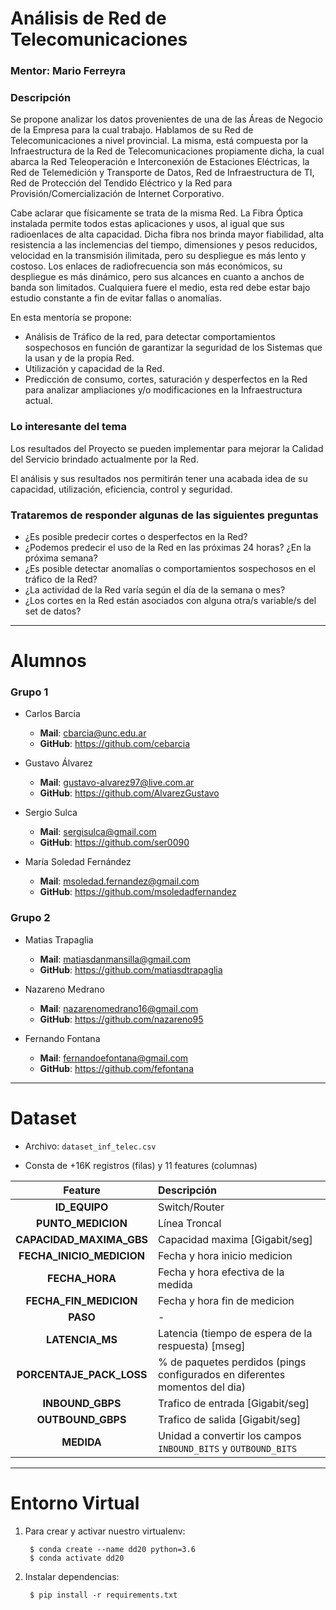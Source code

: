 Análisis de Red de Telecomunicaciones
=====================================

### **Mentor**: Mario Ferreyra

### Descripción

Se propone analizar los datos provenientes de una de las Áreas de Negocio de la Empresa para la cual trabajo. Hablamos de su Red de Telecomunicaciones a nivel provincial. La misma, está compuesta por la Infraestructura de la Red de Telecomunicaciones propiamente dicha, la cual abarca la Red Teleoperación e Interconexión de Estaciones Eléctricas, la Red de Telemedición y Transporte de Datos, Red de Infraestructura de TI, Red de Protección del Tendido Eléctrico y la Red para Provisión/Comercialización de Internet Corporativo.

Cabe aclarar que físicamente se trata de la misma Red. La Fibra Óptica instalada permite todos estas aplicaciones y usos, al igual que sus radioenlaces de alta capacidad. Dicha fibra nos brinda mayor fiabilidad, alta resistencia a las inclemencias del tiempo, dimensiones y pesos reducidos, velocidad en la transmisión ilimitada, pero su despliegue es más lento y costoso. Los enlaces de radiofrecuencia son más económicos, su despliegue es más dinámico, pero sus alcances en cuanto a anchos de banda son limitados. Cualquiera fuere el medio, esta red debe estar bajo estudio constante a fin de evitar fallas o anomalías.

En esta mentoría se propone:
* Análisis de Tráfico de la red, para detectar comportamientos sospechosos en función de garantizar la seguridad de los Sistemas que la usan y de la propia Red.
* Utilización y capacidad de la Red.
* Predicción de consumo, cortes, saturación y desperfectos en la Red para analizar ampliaciones y/o modificaciones en la Infraestructura actual.

### Lo interesante del tema

Los resultados del Proyecto se pueden implementar para mejorar la Calidad del Servicio brindado actualmente por la Red.

El análisis y sus resultados nos permitirán tener una acabada idea de su capacidad, utilización, eficiencia, control y seguridad.

### Trataremos de responder algunas de las siguientes preguntas

* ¿Es posible predecir cortes o desperfectos en la Red?
* ¿Podemos predecir el uso de la Red en las próximas 24 horas? ¿En la próxima semana?
* ¿Es posible detectar anomalías o comportamientos sospechosos en el tráfico de la Red?
* ¿La actividad de la Red varía según el día de la semana o mes? 
* ¿Los cortes en la Red están asociados con alguna otra/s variable/s del set de datos?

---

Alumnos
=======

### Grupo 1

* Carlos Barcia
  - **Mail**: cbarcia@unc.edu.ar
  - **GitHub**: https://github.com/cebarcia

* Gustavo Álvarez
  - **Mail**: gustavo-alvarez97@live.com.ar
  - **GitHub**: https://github.com/AlvarezGustavo

* Sergio Sulca
  - **Mail**: sergisulca@gmail.com
  - **GitHub**: https://github.com/ser0090

* María Soledad Fernández
  - **Mail**: msoledad.fernandez@gmail.com
  - **GitHub**: https://github.com/msoledadfernandez

### Grupo 2

* Matias Trapaglia
  - **Mail**: matiasdanmansilla@gmail.com
  - **GitHub**: https://github.com/matiasdtrapaglia

* Nazareno Medrano
  - **Mail**: nazarenomedrano16@gmail.com
  - **GitHub**: https://github.com/nazareno95

* Fernando Fontana
  - **Mail**: fernandoefontana@gmail.com
  - **GitHub**: https://github.com/fefontana

---

Dataset
=======

* Archivo: `dataset_inf_telec.csv`

* Consta de +16K registros (filas) y 11 features (columnas)

| Feature                   | Descripción                                                                |
|:-------------------------:|:---------------------------------------------------------------------------|
| **ID_EQUIPO**             | Switch/Router                                                              |
| **PUNTO_MEDICION**        | Línea Troncal                                                              |
| **CAPACIDAD_MAXIMA_GBS**  | Capacidad maxima [Gigabit/seg]                                             |
| **FECHA_INICIO_MEDICION** | Fecha y hora inicio medicion                                               |
| **FECHA_HORA**            | Fecha y hora efectiva de la medida                                         |
| **FECHA_FIN_MEDICION**    | Fecha y hora fin de medicion                                               |
| **PASO**                  | -                                                                          |
| **LATENCIA_MS**           | Latencia (tiempo de espera de la respuesta) [mseg]                         |
| **PORCENTAJE_PACK_LOSS**  | % de paquetes perdidos (pings configurados en diferentes momentos del dia) |
| **INBOUND_GBPS**          | Trafico de entrada [Gigabit/seg]                                           |
| **OUTBOUND_GBPS**         | Trafico de salida  [Gigabit/seg]                                           |
| **MEDIDA**                | Unidad a convertir los campos `INBOUND_BITS` y `OUTBOUND_BITS`             |

---

Entorno Virtual
===============

1. Para crear y activar nuestro virtualenv:

        $ conda create --name dd20 python=3.6
        $ conda activate dd20

2. Instalar dependencias:

        $ pip install -r requirements.txt
